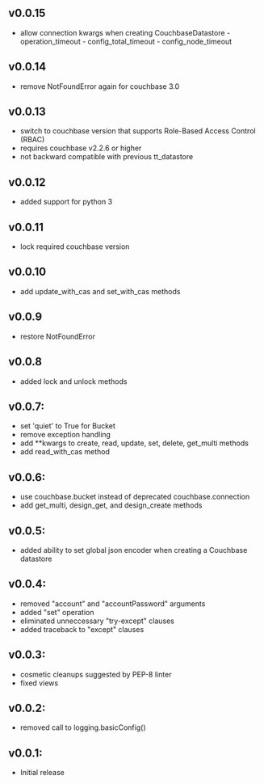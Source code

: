 ## v0.0.15
* allow connection kwargs when creating CouchbaseDatastore
		- operation_timeout
		- config_total_timeout
		- config_node_timeout

## v0.0.14
* remove NotFoundError again for couchbase 3.0

## v0.0.13
* switch to couchbase version that supports Role-Based Access Control (RBAC)
* requires couchbase v2.2.6 or higher
* not backward compatible with previous tt_datastore

## v0.0.12
* added support for python 3

## v0.0.11
* lock required couchbase version

## v0.0.10
* add update_with_cas and set_with_cas methods

## v0.0.9
* restore NotFoundError

## v0.0.8
* added lock and unlock methods

## v0.0.7:
* set 'quiet' to True for Bucket
* remove exception handling
* add **kwargs to create, read, update, set, delete, get_multi methods
* add read_with_cas method

## v0.0.6:
* use couchbase.bucket instead of deprecated couchbase.connection
* add get_multi, design_get, and design_create methods

## v0.0.5:

* added ability to set global json encoder when creating
  a Couchbase datastore

## v0.0.4:

* removed "account" and "accountPassword" arguments
* added "set" operation
* eliminated unneccessary "try-except" clauses
* added traceback to "except" clauses

## v0.0.3:

* cosmetic cleanups suggested by PEP-8 linter
* fixed views

## v0.0.2:

* removed call to logging.basicConfig()


## v0.0.1:

* Initial release
